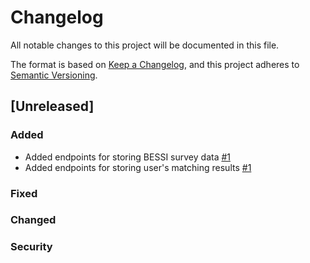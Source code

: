 # Changelog
All notable changes to this project will be documented in this file.

The format is based on [Keep a Changelog](https://keepachangelog.com/en/1.0.0/),
and this project adheres to [Semantic Versioning](https://semver.org/spec/v2.0.0.html).

## [Unreleased]
### Added
- Added endpoints for storing BESSI survey data [#1](https://github.com/ApoorvaAditya/skills-to-jobs-building-block/issues/1)
- Added endpoints for storing user's matching results [#1](https://github.com/ApoorvaAditya/skills-to-jobs-building-block/issues/3)

### Fixed

### Changed

### Security
